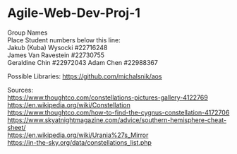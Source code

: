 # Agile-Web-Dev-Proj-1  

Group Names  
Place Student numbers below this line:  
Jakub (Kuba) Wysocki #22716248  
James Van Ravestein #22730755  
Geraldine Chin #22972043
Adam Chen #22988367

Possible Libraries:
https://github.com/michalsnik/aos

Sources:  
https://www.thoughtco.com/constellations-pictures-gallery-4122769  
https://en.wikipedia.org/wiki/Constellation  
https://www.thoughtco.com/how-to-find-the-cygnus-constellation-4172706  
https://www.skyatnightmagazine.com/advice/southern-hemisphere-cheat-sheet/  
https://en.wikipedia.org/wiki/Urania%27s_Mirror  
https://in-the-sky.org/data/constellations_list.php  

